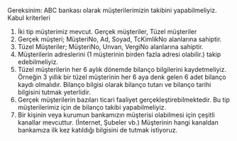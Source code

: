 Gereksinim: ABC bankası olarak müşterilerimizin takibini yapabilmeliyiz.
Kabul kriterleri
1.	İki tip müşterimiz mevcut. Gerçek müşteriler, Tüzel müşteriler
2.	Gerçek müşteri; MüşteriNo, Ad, Soyad, TcKimlikNo alanlarına sahiptir.
3.	Tüzel Müşteriler; MüşteriNo, Unvan, VergiNo alanlarına sahiptir.
4.	Müşterilerin adreslerini (1 müşterinin birden fazla adresi olabilir.) takip edebilmeliyiz.
5.	Tüzel müşterilerin her 6 aylık dönemde bilanço bilgilerini kaydetmeliyiz. Örneğin 3 yıllık bir tüzel müşterinin her 6 aya denk gelen 6 adet bilanço kaydı olmalıdır. Bilanço bilgisi olarak bilanço tutarı ve bilanço tarihi bilgisini tutmak yeterlidir.
6.	Gerçek müşterilerin bazıları ticari faaliyet gerçekleştirebilmektedir. Bu tip müşterilerimiz için de bilanço takibi yapabilmeliyiz.
7.	Bir kişinin veya kurumun bankamızın müşterisi olabilmesi için çeşitli kanallar mevcuttur. (İnternet, Şubeler vb.) Müşterinin hangi kanaldan bankamıza ilk kez katıldığı bilgisini de tutmak istiyoruz.

